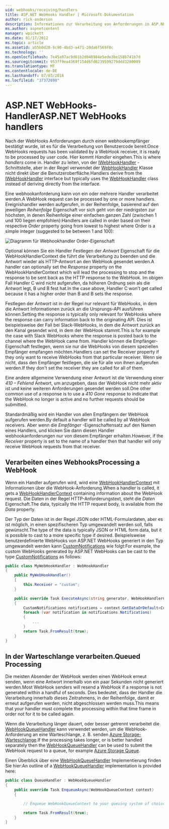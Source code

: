 ```yaml
---
uid: webhooks/receiving/handlers
title: ASP.NET WebHooks Handler | Microsoft-Dokumentation
author: rick-anderson
description: Informationen zur Verarbeitung von Anforderungen in ASP.NET WebHooks.
ms.author: aspnetcontent
manager: wpickett
ms.date: 01/17/2012
ms.topic: article
ms.assetid: a55b0d20-9c90-4bd3-a471-20da6f569f0c
ms.technology: ''
ms.openlocfilehash: 7e45a97ac9d61b2d046984e5ede3be158b741b7d
ms.sourcegitcommit: 953ff9ea4369f154d6fd0239599279ddd3280009
ms.translationtype: MT
ms.contentlocale: de-DE
ms.lasthandoff: 07/03/2018
ms.locfileid: "37372698"
---
```

# <a name="aspnet-webhooks-handlers"></a><span data-ttu-id="20aab-103">ASP.NET WebHooks-Handler</span><span class="sxs-lookup"><span data-stu-id="20aab-103">ASP.NET WebHooks handlers</span></span>

<span data-ttu-id="20aab-104">Nach der WebHooks Anforderungen durch einen webhookempfänger bestätigt wurde, ist es für die Verarbeitung von Benutzercode bereit.</span><span class="sxs-lookup"><span data-stu-id="20aab-104">Once WebHooks requests has been validated by a WebHook receiver, it is ready to be processed by user code.</span></span> <span data-ttu-id="20aab-105">Hier kommt *Handler* eingehen.</span><span class="sxs-lookup"><span data-stu-id="20aab-105">This is where *handlers* come in.</span></span> <span data-ttu-id="20aab-106">Handler zu leiten, von der [IWebHookHandler](https://github.com/aspnet/WebHooks/blob/master/src/Microsoft.AspNet.WebHooks.Receivers/WebHooks/WebHookHandler.cs) -Schnittstelle, aber in der Regel verwendet der [WebHookHandler](https://github.com/aspnet/WebHooks/blob/master/src/Microsoft.AspNet.WebHooks.Receivers/WebHooks/WebHookHandler.cs) Klasse nicht direkt über die Benutzeroberfläche.</span><span class="sxs-lookup"><span data-stu-id="20aab-106">Handlers derive from the [IWebHookHandler](https://github.com/aspnet/WebHooks/blob/master/src/Microsoft.AspNet.WebHooks.Receivers/WebHooks/WebHookHandler.cs) interface but typically uses the [WebHookHandler](https://github.com/aspnet/WebHooks/blob/master/src/Microsoft.AspNet.WebHooks.Receivers/WebHooks/WebHookHandler.cs) class instead of deriving directly from the interface.</span></span>

<span data-ttu-id="20aab-107">Eine webhookanforderung kann von ein oder mehrere Handler verarbeitet werden.</span><span class="sxs-lookup"><span data-stu-id="20aab-107">A WebHook request can be processed by one or more handlers.</span></span> <span data-ttu-id="20aab-108">Ereignishandler werden aufgerufen, in der Reihenfolge, basierend auf den jeweiligen *Reihenfolge* Eigenschaft vor sich geht von der niedrigsten zur höchsten, in denen Reihenfolge einer einfachen ganzen Zahl (zwischen 1 und 100 liegen empfohlen):</span><span class="sxs-lookup"><span data-stu-id="20aab-108">Handlers are called in order based on their respective *Order* property going from lowest to highest where Order is a simple integer (suggested to be between 1 and 100):</span></span>

![Diagramm für Webhookhandler Order-Eigenschaft](_static/Handlers.png)

<span data-ttu-id="20aab-110">Optional können Sie ein Handler Festlegen der *Antwort* Eigenschaft für die WebHookHandlerContext die führt die Verarbeitung zu beenden und die Antwort wieder als HTTP-Antwort an den WebHook gesendet werden.</span><span class="sxs-lookup"><span data-stu-id="20aab-110">A handler can optionally set the *Response* property on the WebHookHandlerContext which will lead the processing to stop and the response to be sent back as the HTTP response to the WebHook.</span></span> <span data-ttu-id="20aab-111">Im obigen Fall Handler C wird nicht aufgerufen, da höheren Ordnung sein als die Antwort legt, B und B fest hat.</span><span class="sxs-lookup"><span data-stu-id="20aab-111">In the case above, Handler C won't get called because it has a higher order than B and B sets the response.</span></span>

<span data-ttu-id="20aab-112">Festlegen der Antwort ist in der Regel nur relevant für WebHooks, in dem die Antwort Informationen zurück an die Ursprungs-API ausführen können.</span><span class="sxs-lookup"><span data-stu-id="20aab-112">Setting the response is typically only relevant for WebHooks where the response can carry information back to the originating API.</span></span> <span data-ttu-id="20aab-113">Dies ist beispielsweise der Fall bei Slack-WebHooks, in dem die Antwort zurück an den Kanal gesendet wird, in dem der WebHook stammt.</span><span class="sxs-lookup"><span data-stu-id="20aab-113">This is for example the case with Slack WebHooks where the response is posted back to the channel where the WebHook came from.</span></span> <span data-ttu-id="20aab-114">Handler können die Empfänger-Eigenschaft festlegen, wenn sie nur die WebHooks von diesem speziellen Empfänger empfangen möchten.</span><span class="sxs-lookup"><span data-stu-id="20aab-114">Handlers can set the Receiver property if they only want to receive WebHooks from that particular receiver.</span></span> <span data-ttu-id="20aab-115">Wenn sie nicht, dass den Empfänger festlegen, die sie für alle von ihnen aufgerufen werden.</span><span class="sxs-lookup"><span data-stu-id="20aab-115">If they don't set the receiver they are called for all of them.</span></span>

<span data-ttu-id="20aab-116">Eine andere allgemeine Verwendung einer Antwort ist die Verwendung einer *410 – Fehlend* Antwort, um anzugeben, dass der WebHook nicht mehr aktiv ist und keine weiteren Anforderungen gesendet werden soll.</span><span class="sxs-lookup"><span data-stu-id="20aab-116">One other common use of a response is to use a *410 Gone* response to indicate that the WebHook no longer is active and no further requests should be submitted.</span></span>

<span data-ttu-id="20aab-117">Standardmäßig wird ein Handler von allen Empfängern der WebHook aufgerufen werden.</span><span class="sxs-lookup"><span data-stu-id="20aab-117">By default a handler will be called by all WebHook receivers.</span></span> <span data-ttu-id="20aab-118">Aber wenn die *Empfänger* -Eigenschaftensatz auf den Namen eines Handlers, und klicken Sie dann diesen Handler webhookanforderungen nur von diesem Empfänger erhalten.</span><span class="sxs-lookup"><span data-stu-id="20aab-118">However, if the *Receiver* property is set to the name of a handler then that handler will only receive WebHook requests from that receiver.</span></span>

## <a name="processing-a-webhook"></a><span data-ttu-id="20aab-119">Verarbeiten eines Webhooks</span><span class="sxs-lookup"><span data-stu-id="20aab-119">Processing a WebHook</span></span>

<span data-ttu-id="20aab-120">Wenn ein Handler aufgerufen wird, wird eine [WebHookHandlerContext](https://github.com/aspnet/WebHooks/blob/master/src/Microsoft.AspNet.WebHooks.Receivers/WebHooks/WebHookHandlerContext.cs) mit Informationen über die WebHook-Anforderung.</span><span class="sxs-lookup"><span data-stu-id="20aab-120">When a handler is called, it gets a [WebHookHandlerContext](https://github.com/aspnet/WebHooks/blob/master/src/Microsoft.AspNet.WebHooks.Receivers/WebHooks/WebHookHandlerContext.cs) containing information about the WebHook request.</span></span> <span data-ttu-id="20aab-121">Die Daten in der Regel HTTP-Anforderungstext, steht die *Daten* Eigenschaft.</span><span class="sxs-lookup"><span data-stu-id="20aab-121">The data, typically the HTTP request body, is available from the *Data* property.</span></span>

<span data-ttu-id="20aab-122">Der Typ der Daten ist in der Regel JSON oder HTML-Formulardaten, aber es ist möglich, in einen spezifischeren Typ umgewandelt werden soll, falls gewünscht.</span><span class="sxs-lookup"><span data-stu-id="20aab-122">The type of the data is typically JSON or HTML form data, but it is possible to cast to a more specific type if desired.</span></span> <span data-ttu-id="20aab-123">Beispielsweise benutzerdefinierte WebHooks von ASP.NET WebHooks generiert in den Typ umgewandelt werden kann [CustomNotifications](https://github.com/aspnet/WebHooks/blob/master/src/Microsoft.AspNet.WebHooks.Receivers.Custom/WebHooks/CustomNotifications.cs) wie folgt:</span><span class="sxs-lookup"><span data-stu-id="20aab-123">For example, the custom WebHooks generated by ASP.NET WebHooks can be cast to the type [CustomNotifications](https://github.com/aspnet/WebHooks/blob/master/src/Microsoft.AspNet.WebHooks.Receivers.Custom/WebHooks/CustomNotifications.cs) as follows:</span></span>

```csharp
public class MyWebHookHandler : WebHookHandler
{
    public MyWebHookHandler()
    {
        this.Receiver = "custom";
    }

    public override Task ExecuteAsync(string generator, WebHookHandlerContext context)
    {
        CustomNotifications notifications = context.GetDataOrDefault<CustomNotifications>();
        foreach (var notification in notifications.Notifications)
        {
            ...
        }
        return Task.FromResult(true);
    }
}
```

  ## <a name="queued-processing"></a><span data-ttu-id="20aab-124">In der Warteschlange verarbeiten.</span><span class="sxs-lookup"><span data-stu-id="20aab-124">Queued Processing</span></span>

<span data-ttu-id="20aab-125">Die meisten Absender der WebHook werden einen WebHook erneut senden, wenn eine Antwort innerhalb von ein paar Sekunden nicht generiert werden.</span><span class="sxs-lookup"><span data-stu-id="20aab-125">Most WebHook senders will resend a WebHook if a response is not generated within a handful of seconds.</span></span> <span data-ttu-id="20aab-126">Dies bedeutet, dass der Handler die Verarbeitung innerhalb dieses Zeitrahmens, in der Reihenfolge, damit er erneut aufgerufen werden, nicht abgeschlossen werden muss.</span><span class="sxs-lookup"><span data-stu-id="20aab-126">This means that your handler must complete the processing within that time frame in order not for it to be called again.</span></span>

<span data-ttu-id="20aab-127">Wenn die Verarbeitung länger dauert, oder besser getrennt verarbeitet die [WebHookQueueHandler](https://github.com/aspnet/WebHooks/blob/master/src/Microsoft.AspNet.WebHooks.Receivers/WebHooks/WebHookQueueHandler.cs) kann verwendet werden, um die WebHook-Anforderung an eine Warteschlange, z. B. senden [Azure Storage-Warteschlange](https://msdn.microsoft.com/library/azure/dd179353.aspx).</span><span class="sxs-lookup"><span data-stu-id="20aab-127">If the processing takes longer, or is better handled separately then the [WebHookQueueHandler](https://github.com/aspnet/WebHooks/blob/master/src/Microsoft.AspNet.WebHooks.Receivers/WebHooks/WebHookQueueHandler.cs) can be used to submit the WebHook request to a queue, for example [Azure Storage Queue](https://msdn.microsoft.com/library/azure/dd179353.aspx).</span></span>

<span data-ttu-id="20aab-128">Einen Überblick über eine [WebHookQueueHandler](https://github.com/aspnet/WebHooks/blob/master/src/Microsoft.AspNet.WebHooks.Receivers/WebHooks/WebHookQueueHandler.cs) Implementierung finden Sie hier:</span><span class="sxs-lookup"><span data-stu-id="20aab-128">An outline of a [WebHookQueueHandler](https://github.com/aspnet/WebHooks/blob/master/src/Microsoft.AspNet.WebHooks.Receivers/WebHooks/WebHookQueueHandler.cs) implementation is provided here:</span></span>

```csharp
public class QueueHandler : WebHookQueueHandler
{
    public override Task EnqueueAsync(WebHookQueueContext context)
    {

        // Enqueue WebHookQueueContext to your queuing system of choice

        return Task.FromResult(true);
    }
}
```
